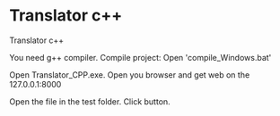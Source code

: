 # Translator c++

Translator c++

You need g++ compiler.
Compile project:  Open 'compile_Windows.bat' 

Open Translator_CPP.exe.
Open you browser and get web on the 127.0.0.1:8000

Open the file in the test folder.
Click button.
